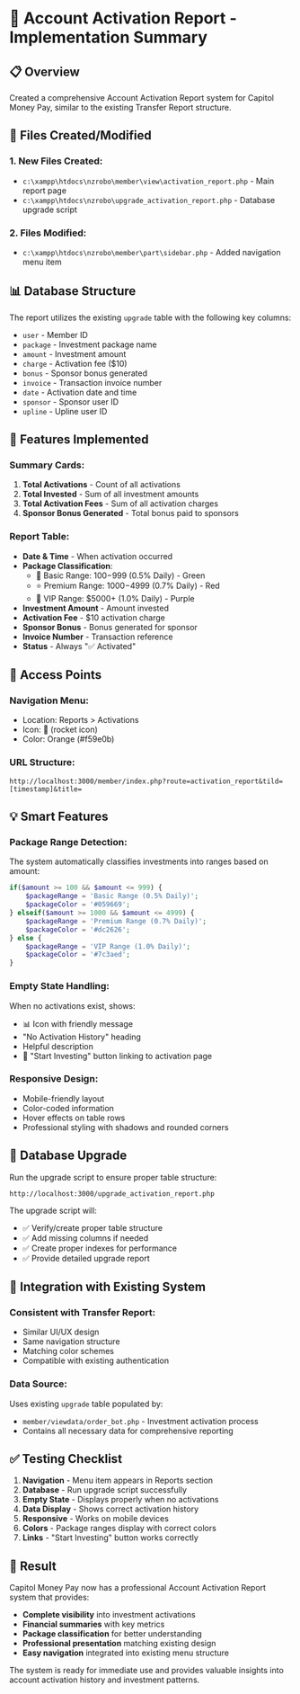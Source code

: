 # 🚀 Account Activation Report - Implementation Summary

## 📋 Overview
Created a comprehensive Account Activation Report system for Capitol Money Pay, similar to the existing Transfer Report structure.

## 🔧 Files Created/Modified

### 1. **New Files Created:**
- `c:\xampp\htdocs\nzrobo\member\view\activation_report.php` - Main report page
- `c:\xampp\htdocs\nzrobo\upgrade_activation_report.php` - Database upgrade script

### 2. **Files Modified:**
- `c:\xampp\htdocs\nzrobo\member\part\sidebar.php` - Added navigation menu item

## 📊 Database Structure
The report utilizes the existing `upgrade` table with the following key columns:
- `user` - Member ID
- `package` - Investment package name  
- `amount` - Investment amount
- `charge` - Activation fee ($10)
- `bonus` - Sponsor bonus generated
- `invoice` - Transaction invoice number
- `date` - Activation date and time
- `sponsor` - Sponsor user ID
- `upline` - Upline user ID

## 🎨 Features Implemented

### Summary Cards:
1. **Total Activations** - Count of all activations
2. **Total Invested** - Sum of all investment amounts
3. **Total Activation Fees** - Sum of all activation charges
4. **Sponsor Bonus Generated** - Total bonus paid to sponsors

### Report Table:
- **Date & Time** - When activation occurred
- **Package Classification**:
  - 🌱 Basic Range: $100-$999 (0.5% Daily) - Green
  - ⭐ Premium Range: $1000-$4999 (0.7% Daily) - Red  
  - 👑 VIP Range: $5000+ (1.0% Daily) - Purple
- **Investment Amount** - Amount invested
- **Activation Fee** - $10 activation charge
- **Sponsor Bonus** - Bonus generated for sponsor
- **Invoice Number** - Transaction reference
- **Status** - Always "✅ Activated"

## 🔗 Access Points

### Navigation Menu:
- Location: Reports > Activations
- Icon: 🚀 (rocket icon)
- Color: Orange (#f59e0b)

### URL Structure:
```
http://localhost:3000/member/index.php?route=activation_report&tild=[timestamp]&title=
```

## 💡 Smart Features

### Package Range Detection:
The system automatically classifies investments into ranges based on amount:
```php
if($amount >= 100 && $amount <= 999) {
    $packageRange = 'Basic Range (0.5% Daily)';
    $packageColor = '#059669';
} elseif($amount >= 1000 && $amount <= 4999) {
    $packageRange = 'Premium Range (0.7% Daily)';
    $packageColor = '#dc2626';
} else {
    $packageRange = 'VIP Range (1.0% Daily)';
    $packageColor = '#7c3aed';
}
```

### Empty State Handling:
When no activations exist, shows:
- 📊 Icon with friendly message
- "No Activation History" heading
- Helpful description
- 🚀 "Start Investing" button linking to activation page

### Responsive Design:
- Mobile-friendly layout
- Color-coded information
- Hover effects on table rows
- Professional styling with shadows and rounded corners

## 🚀 Database Upgrade

Run the upgrade script to ensure proper table structure:
```
http://localhost:3000/upgrade_activation_report.php
```

The upgrade script will:
- ✅ Verify/create proper table structure
- ✅ Add missing columns if needed
- ✅ Create proper indexes for performance
- ✅ Provide detailed upgrade report

## 🎯 Integration with Existing System

### Consistent with Transfer Report:
- Similar UI/UX design
- Same navigation structure  
- Matching color schemes
- Compatible with existing authentication

### Data Source:
Uses existing `upgrade` table populated by:
- `member/viewdata/order_bot.php` - Investment activation process
- Contains all necessary data for comprehensive reporting

## ✅ Testing Checklist

1. **Navigation** - Menu item appears in Reports section
2. **Database** - Run upgrade script successfully  
3. **Empty State** - Displays properly when no activations
4. **Data Display** - Shows correct activation history
5. **Responsive** - Works on mobile devices
6. **Colors** - Package ranges display with correct colors
7. **Links** - "Start Investing" button works correctly

## 🎉 Result

Capitol Money Pay now has a professional Account Activation Report system that provides:
- **Complete visibility** into investment activations
- **Financial summaries** with key metrics
- **Package classification** for better understanding
- **Professional presentation** matching existing design
- **Easy navigation** integrated into existing menu structure

The system is ready for immediate use and provides valuable insights into account activation history and investment patterns.